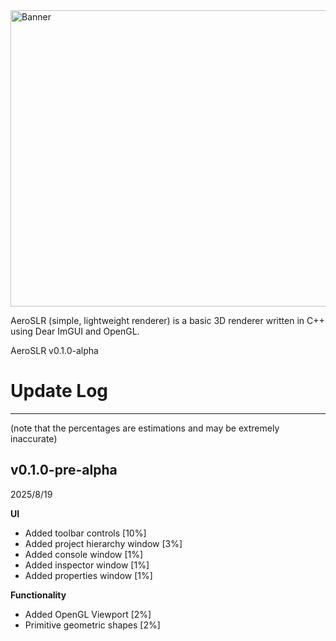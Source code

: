 
<img width="1032" height="474" alt="Banner" src="https://github.com/user-attachments/assets/261da1a6-7eb3-4e98-8578-c64806a4581b" />

AeroSLR (simple, lightweight renderer) is a basic 3D renderer written in C++ using Dear ImGUI and OpenGL.

AeroSLR v0.1.0-alpha

# Update Log
<hr>

(note that the percentages are estimations and may be extremely inaccurate)

## v0.1.0-pre-alpha

2025/8/19

**UI**

- Added toolbar controls [10%]
- Added project hierarchy window [3%]
- Added console window [1%]
- Added inspector window [1%]
- Added properties window [1%]

**Functionality**
- Added OpenGL Viewport [2%]
- Primitive geometric shapes [2%]
